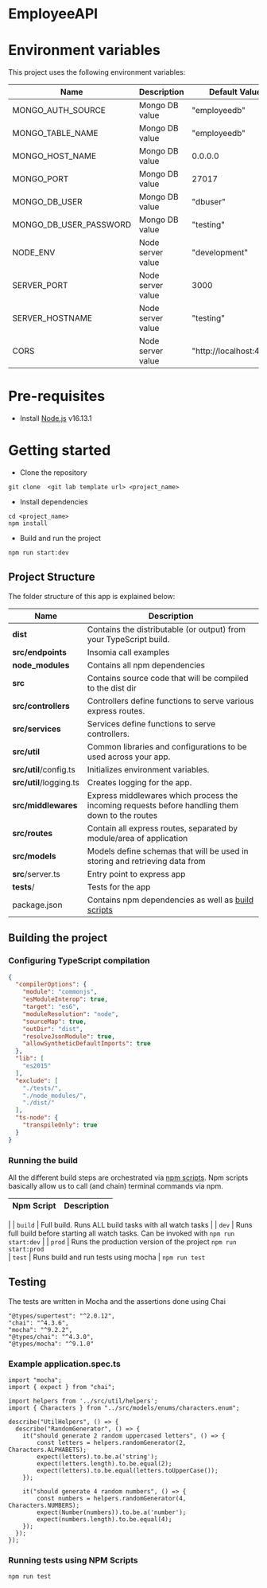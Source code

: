 # EmployeeAPI

# Environment variables
This project uses the following environment variables:

| Name                          | Description                         | Default Value                                  |
| ----------------------------- | ------------------------------------| -----------------------------------------------|
|MONGO_AUTH_SOURCE           | Mongo DB value            | "employeedb"      |
|MONGO_TABLE_NAME           | Mongo DB value            | "employeedb"      |
|MONGO_HOST_NAME           | Mongo DB value            | 0.0.0.0      |
|MONGO_PORT           | Mongo DB value            | 27017    |
|MONGO_DB_USER           | Mongo DB value            | "dbuser"      |
|MONGO_DB_USER_PASSWORD           | Mongo DB value            | "testing"      |
|NODE_ENV           | Node server value            | "development"      |
|SERVER_PORT           | Node server value            | 3000      |
|SERVER_HOSTNAME           | Node server value            | "testing"      |
|CORS           | Node server value            | "http://localhost:4200"      |

# Pre-requisites
- Install [Node.js](https://nodejs.org/en/) v16.13.1


# Getting started
- Clone the repository
```
git clone  <git lab template url> <project_name>
```
- Install dependencies
```
cd <project_name>
npm install
```
- Build and run the project
```
npm run start:dev
```

## Project Structure
The folder structure of this app is explained below:

| Name | Description |
| ------------------------ | --------------------------------------------------------------------------------------------- |
| **dist**                 | Contains the distributable (or output) from your TypeScript build.  |
| **src/endpoints**      | Insomia call examples 
| **node_modules**         | Contains all  npm dependencies                                                            |
| **src**                  | Contains  source code that will be compiled to the dist dir                               |
| **src/controllers**      | Controllers define functions to serve various express routes. 
| **src/services**      | Services define functions to serve controllers. 
| **src/util**              | Common libraries and configurations to be used across your app.  
| **src/util**/config.ts              | Initializes environment variables.  
| **src/util**/logging.ts              | Creates logging for the app.  
| **src/middlewares**      | Express middlewares which process the incoming requests before handling them down to the routes
| **src/routes**           | Contain all express routes, separated by module/area of application                       
| **src/models**           | Models define schemas that will be used in storing and retrieving data from 
| **src**/server.ts         | Entry point to express app                                                               |
| **tests**/         | Tests for the app           
| package.json             | Contains npm dependencies as well as [build scripts](#what-if-a-library-isnt-on-definitelytyped)   | tsconfig.json            | Config settings for compiling source code only written in TypeScript    

## Building the project
### Configuring TypeScript compilation
```json
{
  "compilerOptions": {
    "module": "commonjs",
    "esModuleInterop": true,
    "target": "es6",
    "moduleResolution": "node",
    "sourceMap": true,
    "outDir": "dist",
    "resolveJsonModule": true,
    "allowSyntheticDefaultImports": true
  },
  "lib": [
    "es2015"
  ],
  "exclude": [
    "./tests/",
    "./node_modules/",
    "./dist/"
  ],
  "ts-node": {
    "transpileOnly": true
  }
}
```

### Running the build
All the different build steps are orchestrated via [npm scripts](https://docs.npmjs.com/misc/scripts).
Npm scripts basically allow us to call (and chain) terminal commands via npm.

| Npm Script | Description |
| ------------------------- | ------------------------------------------------------------------------------------------------- |
|
| `build`                   | Full build. Runs ALL build tasks with all watch tasks        |
| `dev`                   | Runs full build before starting all watch tasks. Can be invoked with `npm run start:dev`                                         |
| `prod`                   | Runs the production version of the project `npm run start:prod`   
| `test`                    | Runs build and run tests using mocha        |  `npm run test`

## Testing
The tests are  written in Mocha and the assertions done using Chai

```
"@types/supertest": "^2.0.12",
"chai": "^4.3.6",
"mocha": "^9.2.2",
"@types/chai": "^4.3.0",
"@types/mocha": "^9.1.0"
```

### Example application.spec.ts
```
import "mocha";
import { expect } from "chai";

import helpers from '../src/util/helpers';
import { Characters } from "../src/models/enums/characters.enum";

describe("UtilHelpers", () => {
  describe("RandomGenerator", () => {
    it("should generate 2 random uppercased letters", () => {
        const letters = helpers.randomGenerator(2, Characters.ALPHABETS);
        expect(letters).to.be.a('string');
        expect(letters.length).to.be.equal(2);
        expect(letters).to.be.equal(letters.toUpperCase());
    });

    it("should generate 4 random numbers", () => {
        const numbers = helpers.randomGenerator(4, Characters.NUMBERS);
        expect(Number(numbers)).to.be.a('number');
        expect(numbers.length).to.be.equal(4);
    });
  });
});
```

### Running tests using NPM Scripts
````
npm run test
````